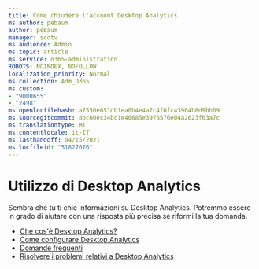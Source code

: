 ```yaml
---
title: Come chiudere l'account Desktop Analytics
ms.author: pebaum
author: pebaum
manager: scotv
ms.audience: Admin
ms.topic: article
ms.service: o365-administration
ROBOTS: NOINDEX, NOFOLLOW
localization_priority: Normal
ms.collection: Adm_O365
ms.custom:
- "9000655"
- "2498"
ms.openlocfilehash: a7550e651db1ea0b4e4a7c4f6fc43964b8d9bb09
ms.sourcegitcommit: 8bc60ec34bc1e40685e3976576e04a2623f63a7c
ms.translationtype: MT
ms.contentlocale: it-IT
ms.lasthandoff: 04/15/2021
ms.locfileid: "51827076"
---
```

# <a name="working-with-desktop-analytics"></a>Utilizzo di Desktop Analytics

Sembra che tu ti chie informazioni su Desktop Analytics. Potremmo essere in grado di aiutare con una risposta più precisa se riformi la tua domanda.

- [Che cos'è Desktop Analytics?](https://docs.microsoft.com/configmgr/desktop-analytics/overview)
- [Come configurare Desktop Analytics](https://docs.microsoft.com/configmgr/desktop-analytics/set-up)
- [Domande frequenti](https://docs.microsoft.com/configmgr/desktop-analytics/faq)
- [Risolvere i problemi relativi a Desktop Analytics](https://docs.microsoft.com/configmgr/desktop-analytics/troubleshooting)